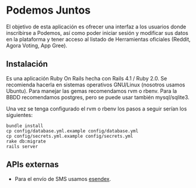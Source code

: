 Podemos Juntos
============================================

El objetivo de esta aplicación es ofrecer una interfaz a los usuarios donde inscribirse a Podemos, 
así como poder iniciar sesión y modificar sus datos en la plataforma y tener acceso al listado de 
Herramientas oficiales (Reddit, Agora Voting, App Gree).

Instalación 
-----------

Es una aplicación Ruby On Rails hecha con Rails 4.1 / Ruby 2.0.
Se recomienda hacerla en sistemas operativos GNU/Linux (nosotros usamos Ubuntu).
Para manejar las gemas recomendamos rvm o rbenv.
Para la BBDD recomendamos postgres, pero se puede usar también mysql/sqlite3. 

Una vez se tenga configurado el rvm o rbenv los pasos a seguir serían los siguientes:

```
bundle install
cp config/database.yml.example config/database.yml 
cp config/secrets.yml.example config/secrets.yml 
rake db:migrate
rails server 
```

APIs externas
-------------

* Para el envío de SMS usamos [esendex](http://esendex.es/). 
